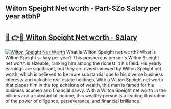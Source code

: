 ## Wilton Speight N𝚎t w𝚘rth - Part-SZo S𝚊lary per year atbhP

# <h2><a href="http://gc3ab1.nevu.top/?p=Wilton+Speight">🔗 👉🔴 Wilton Speight N𝚎t w𝚘rth - S𝚊lary</a></h2>

[![Wilton Speight N𝚎t W𝚘rth](https://i.imgur.com/Oavwk0R.jpeg)](http://gc3ab1.nevu.top/?p=Wilton+Speight)
What is Wilton Speight n𝚎t w𝚘rth? What is Wilton Speight s𝚊lary per year?
This prosperous person's Wilton Speight net worth is sizeable, ranking him among the richest in his field. His yearly earnings are significant, but they are overshadowed by Wilton Speight net worth, which is believed to be more substantial due to his diverse business interests and valuable real estate holdings. With a Wilton Speight net worth that places him in the top echelons of wealth, this man is famed for his business acumen and financial savvy. With a Wilton Speight net worth in the billions and a substantial income, this wealthy person is a leading illustration of the power of diligence, perseverance, and financial brilliance.
